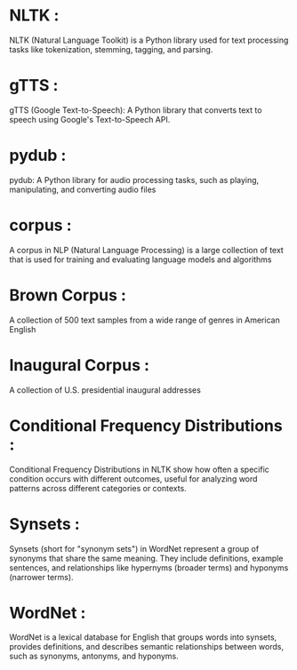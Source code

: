 # NLTK : 
NLTK (Natural Language Toolkit) is a Python library used for text processing tasks like tokenization, stemming, tagging, and parsing.

# gTTS : 
gTTS (Google Text-to-Speech): A Python library that converts text to speech using Google's Text-to-Speech API.

# pydub : 
pydub: A Python library for audio processing tasks, such as playing, manipulating, and converting audio files

# corpus  : 
A corpus in NLP (Natural Language Processing) is a large collection of text that is used for training and evaluating language models and algorithms

# Brown Corpus : 
A collection of 500 text samples from a wide range of genres in American English

#  Inaugural Corpus : 
A collection of U.S. presidential inaugural addresses

# Conditional Frequency Distributions  : 
Conditional Frequency Distributions in NLTK show how often a specific condition occurs with different outcomes, useful for analyzing word patterns across different categories or contexts.

# Synsets : 
Synsets (short for "synonym sets") in WordNet represent a group of synonyms that share the same meaning. They include definitions, example sentences, and relationships like hypernyms (broader terms) and hyponyms (narrower terms).

# WordNet  : 
WordNet is a lexical database for English that groups words into synsets, provides definitions, and describes semantic relationships between words, such as synonyms, antonyms, and hyponyms.
